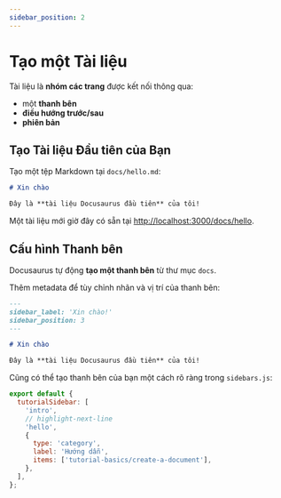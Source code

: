 ```yaml
---
sidebar_position: 2
---
```


# Tạo một Tài liệu

Tài liệu là **nhóm các trang** được kết nối thông qua:

- một **thanh bên**
- **điều hướng trước/sau**
- **phiên bản**

## Tạo Tài liệu Đầu tiên của Bạn

Tạo một tệp Markdown tại `docs/hello.md`:

```md title="docs/hello.md"
# Xin chào

Đây là **tài liệu Docusaurus đầu tiên** của tôi!
```

Một tài liệu mới giờ đây có sẵn tại [http://localhost:3000/docs/hello](http://localhost:3000/docs/hello).

## Cấu hình Thanh bên

Docusaurus tự động **tạo một thanh bên** từ thư mục `docs`.

Thêm metadata để tùy chỉnh nhãn và vị trí của thanh bên:

```md title="docs/hello.md" {1-4}
---
sidebar_label: 'Xin chào!'
sidebar_position: 3
---

# Xin chào

Đây là **tài liệu Docusaurus đầu tiên** của tôi!
```

Cũng có thể tạo thanh bên của bạn một cách rõ ràng trong `sidebars.js`:

```js title="sidebars.js"
export default {
  tutorialSidebar: [
    'intro',
    // highlight-next-line
    'hello',
    {
      type: 'category',
      label: 'Hướng dẫn',
      items: ['tutorial-basics/create-a-document'],
    },
  ],
};
